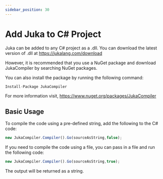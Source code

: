 ```yaml
---
sidebar_position: 30
---
```


# Add Juka to C# Project

Juka can be added to any C# project as a .dll.
You can download the latest version of .dll  at
https://jukalang.com/download

However, it is recommended that you use a NuGet package
and download JukaCompiler by searching NuGet packages.

You can also install the package by running the following command:
```jsx
Install-Package JukaCompiler
```
For more information visit,
https://www.nuget.org/packages/JukaCompiler


## Basic Usage

To compile the code using a pre-defined string,
add the following to the C# code:

```jsx
new JukaCompiler.Compiler().Go(sourceAsString,false);
```

If you need to compile the code using a file,
you can pass in a file and run the following code:

```jsx
new JukaCompiler.Compiler().Go(sourceAsString,true);
```

The output will be returned as a string.